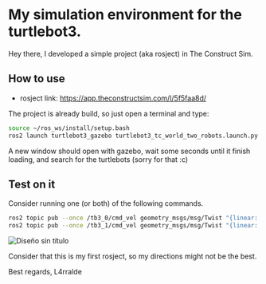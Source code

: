 # My simulation environment for the turtlebot3.

Hey there, I developed a simple project (aka rosject) in The Construct Sim.

## How to use
- rosject link: https://app.theconstructsim.com/l/5f5faa8d/

The project is already build, so just open a terminal and type:
```bash
source ~/ros_ws/install/setup.bash
ros2 launch turtlebot3_gazebo turtlebot3_tc_world_two_robots.launch.py
```

A new window should open with gazebo, wait some seconds until it finish loading, and search for the turtlebots (sorry for that :c)

## Test on it
Consider running one (or both) of the following commands.
```bash
ros2 topic pub --once /tb3_0/cmd_vel geometry_msgs/msg/Twist "{linear: {x: 0.2, y: 0.0, z: 0.0}, angular: {x: 0.0, y: 0.0, z: 0.2}}"
ros2 topic pub --once /tb3_1/cmd_vel geometry_msgs/msg/Twist "{linear: {x: 0.2, y: 0.0, z: 0.0}, angular: {x: 0.0, y: 0.0, z: 0.2}}"
```
![Diseño sin título](https://github.com/L4rralde/t3_humble_simulation_pkgs/assets/33332433/e83e6960-6f84-42a4-aa0b-35d39657946a)



Consider that this is my first rosject, so my directions might not be the best.

Best regards,
L4rralde
